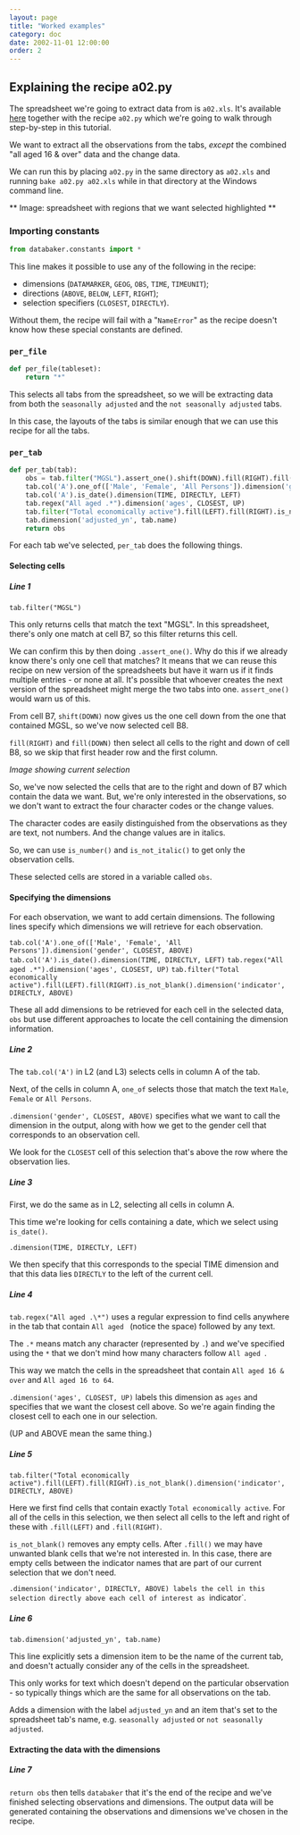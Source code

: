 ```yaml
---
layout: page
title: "Worked examples"
category: doc
date: 2002-11-01 12:00:00
order: 2
---
```


## Explaining the recipe a02.py
 
The spreadsheet we're going to extract data from is `a02.xls`. It's
available [here](https://github.com/scraperwiki/eot-recipes) together
with the recipe `a02.py` which we're going to walk through
step-by-step in this tutorial.

We want to extract all the observations from the tabs, *except* the combined
"all aged 16 & over" data and the change data.

We can run this by placing `a02.py` in the same directory as `a02.xls` and
running `bake a02.py a02.xls` while in that directory at the Windows
command line.

** Image: spreadsheet with regions that we want selected highlighted **

### Importing constants

```python
from databaker.constants import *
```

This line makes it possible to use any of the following in the recipe:

* dimensions (`DATAMARKER`, `GEOG`, `OBS`, `TIME`, `TIMEUNIT`);
* directions (`ABOVE`, `BELOW`, `LEFT`, `RIGHT`);
* selection specifiers (`CLOSEST`, `DIRECTLY`).

Without them, the recipe will fail with a "`NameError`" as the recipe
doesn't know how these special constants are defined.

### `per_file`

```python
def per_file(tableset):
    return "*"
```
 
This selects all tabs from the spreadsheet, so we will be extracting
data from both the `seasonally adjusted` and the `not seasonally
adjusted` tabs.

In this case, the layouts of the tabs is similar enough that we can use
this recipe for all the tabs.

### `per_tab`

```python
def per_tab(tab):
    obs = tab.filter("MGSL").assert_one().shift(DOWN).fill(RIGHT).fill(DOWN).is_number().is_not_italic()
    tab.col('A').one_of(['Male', 'Female', 'All Persons']).dimension('gender', CLOSEST, ABOVE)
    tab.col('A').is_date().dimension(TIME, DIRECTLY, LEFT)
    tab.regex("All aged .*").dimension('ages', CLOSEST, UP)
    tab.filter("Total economically active").fill(LEFT).fill(RIGHT).is_not_blank().dimension('indicator', DIRECTLY, ABOVE)
    tab.dimension('adjusted_yn', tab.name)
    return obs
```

For each tab we've selected, `per_tab` does the following things.

#### Selecting cells

##### Line 1

`tab.filter("MGSL")`
 
This only returns cells that match the text "MGSL". In this
spreadsheet, there's only one match at cell B7, so this filter returns
this cell.
 
We can confirm this by then doing `.assert_one()`. Why do this if we
already know there's only one cell that matches? It means that we can
reuse this recipe on new version of the spreadsheets but have it warn us
if it finds multiple entries - or none at all. It's possible that
whoever creates the next version of the spreadsheet might merge the two
tabs into one. `assert_one()` would warn us of this.
 
From cell B7, `shift(DOWN)` now gives us the one cell down from the one that
contained MGSL, so we've now selected cell B8.
 
`fill(RIGHT)` and `fill(DOWN)` then select all cells to the right and down of
cell B8, so we skip that first header row and the first column.
 
*Image showing current selection*
 
So, we've now selected the cells that are to the right and down of B7
which contain the data we want. But, we're only interested in the
observations, so we don't want to extract the four character codes or
the change values.

The character codes are easily distinguished from the observations as
they are text, not numbers. And the change values are in italics.

So, we can use `is_number()` and `is_not_italic()` to get only the
observation cells.

These selected cells are stored in a variable called `obs`.

#### Specifying the dimensions

For each observation, we want to add certain dimensions. The following
lines specify which dimensions we will retrieve for each observation.

`tab.col('A').one_of(['Male', 'Female', 'All Persons']).dimension('gender', CLOSEST, ABOVE)`
`tab.col('A').is_date().dimension(TIME, DIRECTLY, LEFT)`
`tab.regex("All aged .*").dimension('ages', CLOSEST, UP)`
`tab.filter("Total economically active").fill(LEFT).fill(RIGHT).is_not_blank().dimension('indicator', DIRECTLY, ABOVE)`
 
These all add dimensions to be retrieved for each cell in the selected
data, `obs` but use different approaches to locate the cell containing
the dimension information.

##### Line 2 

The `tab.col('A')` in L2 (and L3) selects cells in column A of the
tab.

Next, of the cells in column A, `one_of` selects those that match the
text `Male`, `Female` or `All Persons`.

`.dimension('gender', CLOSEST, ABOVE)` specifies what we want to call
the dimension in the output, along with how we get to the gender cell that
corresponds to an observation cell.

We look for the `CLOSEST` cell of this selection that's above the row
where the observation lies.

##### Line 3

First, we do the same as in L2, selecting all cells in column A.

This time we're looking for cells containing a date, which we select
using `is_date()`.

`.dimension(TIME, DIRECTLY, LEFT)`

We then specify that this corresponds to the special TIME dimension and
that this data lies `DIRECTLY` to the left of the current cell.

##### Line 4

`tab.regex("All aged .\*")` uses a regular expression to find cells
anywhere in the tab that contain `All aged ` (notice the space) followed
by any text.

The `.*` means match any character (represented by `.`) and we've specified
using the `*` that we don't mind how many characters follow `All aged `.

This way we match the cells in the spreadsheet that
contain `All aged 16 & over` and `All aged 16 to 64`.

`.dimension('ages', CLOSEST, UP)` labels this dimension as `ages` and
specifies that we want the closest cell above. So we're again finding
the closest cell to each one in our selection.

(UP and ABOVE mean the same thing.)

##### Line 5

`tab.filter("Total economically active").fill(LEFT).fill(RIGHT).is_not_blank().dimension('indicator', DIRECTLY, ABOVE)`

Here we first find cells that contain exactly `Total economically
active`. For all of the cells in this selection, we then select all cells
to the left and right of these with `.fill(LEFT)` and `.fill(RIGHT)`.

`is_not_blank()` removes any empty cells. After `.fill()` we may have
unwanted blank cells that we're not interested in. In this case, there
are empty cells between the indicator names that are part of our current
selection that we don't need.

`.dimension('indicator', DIRECTLY, ABOVE) labels the cell in this
selection directly above each cell of interest as `indicator`.

##### Line 6

`tab.dimension('adjusted_yn', tab.name)`

This line explicitly sets a dimension item to be the name of the
current tab, and doesn't actually consider any of the cells in the
spreadsheet.

This only works for text which doesn't depend on the
particular observation - so typically things which are the same
for all observations on the tab.
 
Adds a dimension with the label
`adjusted_yn` and an item that's set to the spreadsheet tab's name,
e.g. `seasonally adjusted` or `not seasonally adjusted`.

#### Extracting the data with the dimensions

##### Line 7

`return obs` then tells `databaker` that it's the end of the recipe
and we've finished selecting observations and dimensions. The output
data will be generated containing the observations and dimensions
we've chosen in the recipe.
